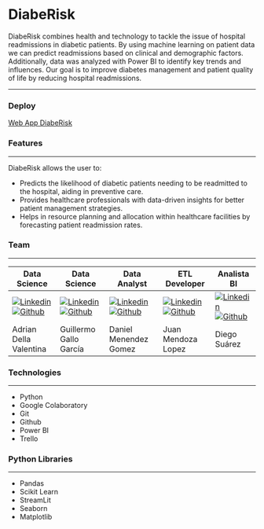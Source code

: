 DiabeRisk
=============
DiabeRisk combines health and technology to tackle the issue of hospital readmissions in diabetic patients. By using machine learning on patient data we can predict readmissions based on clinical and demographic factors. Additionally, data was analyzed with Power BI to identify key trends and influences. Our goal is to improve diabetes management and patient quality of life by reducing hospital readmissions.

-------------
### Deploy
[Web App DiabeRisk](http://localhost/ "link title")


### Features
-------------
DiabeRisk allows the user to:

* Predicts the likelihood of diabetic patients needing to be readmitted to the hospital, aiding in preventive care.
* Provides healthcare professionals with data-driven insights for better patient management strategies.
* Helps in resource planning and allocation within healthcare facilities by forecasting patient readmission rates.

### Team
-------------
Data Science  | Data Science | Data Analyst | ETL Developer | Analista BI
------------- | ------------- |------------- | ------------- | ------------- 
[![Linkedin](https://img.shields.io/badge/LinkedIn-0A66C2?style=for-the-badge&logo=LinkedIn&logoColor=white)](https://www.linkedin.com/in/adrian-della-valentina/) [![Github](https://img.shields.io/badge/GitHub-000?style=for-the-badge&logo=GitHub&logoColor=white)](https://github.com/AdrianDVnqn/)  | [![Linkedin](https://img.shields.io/badge/LinkedIn-0A66C2?style=for-the-badge&logo=LinkedIn&logoColor=white)](https://ar.linkedin.com/in/guillermo-patricio-gallo-garcia-0a3bb3bb) [![Github](https://img.shields.io/badge/GitHub-000?style=for-the-badge&logo=GitHub&logoColor=white)](enlace/al/que/deseas/ir) |  [![Linkedin](https://img.shields.io/badge/LinkedIn-0A66C2?style=for-the-badge&logo=LinkedIn&logoColor=white)](enlace/al/que/deseas/ir) [![Github](https://img.shields.io/badge/GitHub-000?style=for-the-badge&logo=GitHub&logoColor=white)](enlace/al/que/deseas/ir) |  [![Linkedin](https://img.shields.io/badge/LinkedIn-0A66C2?style=for-the-badge&logo=LinkedIn&logoColor=white)](enlace/al/que/deseas/ir) [![Github](https://img.shields.io/badge/GitHub-000?style=for-the-badge&logo=GitHub&logoColor=white)](enlace/al/que/deseas/ir)|  [![Linkedin](https://img.shields.io/badge/LinkedIn-0A66C2?style=for-the-badge&logo=LinkedIn&logoColor=white)](enlace/al/que/deseas/ir) [![Github](https://img.shields.io/badge/GitHub-000?style=for-the-badge&logo=GitHub&logoColor=white)](https://www.linkedin.com/in/diego-suarez-escobar/)
Adrian Della Valentina  | Guillermo Gallo García | Daniel Menendez Gomez | Juan Mendoza Lopez | Diego Suárez

### Technologies
------------
* Python
* Google Colaboratory
* Git
* Github
* Power BI
* Trello

### Python Libraries
------------
* Pandas
* Scikit Learn
* StreamLit
* Seaborn
* Matplotlib
